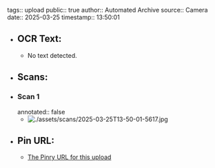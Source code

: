 tags:: upload
public:: true
author:: Automated Archive
source:: Camera
date:: 2025-03-25
timestamp:: 13:50:01

- ## OCR Text:
	- No text detected.
- ## Scans:
- ### Scan 1
  annotated:: false
	- ![./assets/scans/2025-03-25T13-50-01-5617.jpg](./assets/scans/2025-03-25T13-50-01-5617.jpg)
- ## Pin URL:
	- [The Pinry URL for this upload](https://pinry.petau.net/pins/281/)